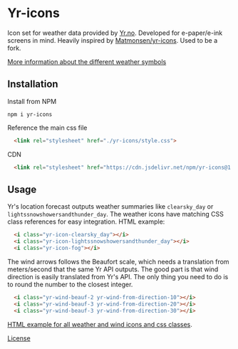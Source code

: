 # Yr-icons

Icon set for weather data provided by [Yr.no](https://api.met.no/weatherapi/locationforecast/2.0/). Developed for e-paper/e-ink screens in mind. Heavily inspired by [Matmonsen/yr-icons](https://github.com/Matmonsen/yr-icons/blob/master/LICENSE). Used to be a fork.

[More information about the different weather symbols](http://om.yr.no/forklaring/symbol/)

## Installation
Install from NPM
```console
npm i yr-icons
```

Reference the main css file
```html
  <link rel="stylesheet" href="./yr-icons/style.css">
```

CDN
```html
  <link rel="stylesheet" href="https://cdn.jsdelivr.net/npm/yr-icons@1.1.0/style.css">
```

## Usage
Yr's location forecast outputs weather summaries like `clearsky_day` or `lightssnowshowersandthunder_day`. The weather icons have matching CSS class references for easy integration. HTML example:
```html
  <i class="yr-icon-clearsky_day"></i>
  <i class="yr-icon-lightssnowshowersandthunder_day"></i>
  <i class="yr-icon-fog"></i>
```
The wind arrows follows the Beaufort scale, which needs a translation from meters/second that the same Yr API outputs. The good part is that wind direction is easily translated from Yr's API. The only thing you need to do is to round the number to the closest integer.

```html
  <i class="yr-wind-beauf-2 yr-wind-from-direction-10"></i>
  <i class="yr-wind-beauf-3 yr-wind-from-direction-20"></i>
  <i class="yr-wind-beauf-3 yr-wind-from-direction-30"></i>
```

[HTML example for all weather and wind icons and css classes](https://eklem.github.io/yr-icons/example.html).

[License](https://github.com/eklem/yr-icons/blob/trunk/LICENSE)
